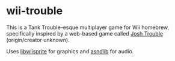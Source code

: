 # wii-trouble
This is a Tank Trouble-esque multiplayer game for Wii homebrew, specifically inspired by a web-based game called [Josh Trouble](https://tinyurl.com/joshtrouble) (origin/creator unknown).

Uses [libwiisprite](https://wiibrew.org/wiki/Libwiisprite) for graphics and [asndlib](https://wiibrew.org/wiki/Asndlib) for audio.
